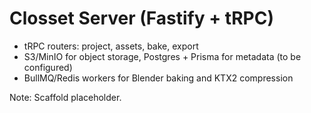 # Closset Server (Fastify + tRPC)

- tRPC routers: project, assets, bake, export
- S3/MinIO for object storage, Postgres + Prisma for metadata (to be configured)
- BullMQ/Redis workers for Blender baking and KTX2 compression

Note: Scaffold placeholder.
